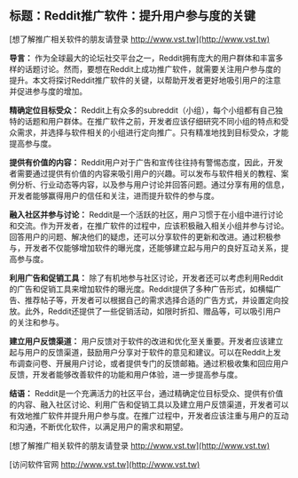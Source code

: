 ## **标题：Reddit推广软件：提升用户参与度的关键**

[想了解推广相关软件的朋友请登录 http://www.vst.tw](http://www.vst.tw)

**导言：**
作为全球最大的论坛社交平台之一，Reddit拥有庞大的用户群体和丰富多样的话题讨论。然而，要想在Reddit上成功推广软件，就需要关注用户参与度的提升。本文将探讨Reddit推广软件的关键，以帮助开发者更好地吸引用户的注意并促进参与度的增加。

**精确定位目标受众：**
Reddit上有众多的subreddit（小组），每个小组都有自己独特的话题和用户群体。在推广软件之前，开发者应该仔细研究不同小组的特点和受众需求，并选择与软件相关的小组进行定向推广。只有精准地找到目标受众，才能提高参与度。

**提供有价值的内容：**
Reddit用户对于广告和宣传往往持有警惕态度，因此，开发者需要通过提供有价值的内容来吸引用户的兴趣。可以发布与软件相关的教程、案例分析、行业动态等内容，以及参与用户讨论并回答问题。通过分享有用的信息，开发者能够赢得用户的信任和关注，进而提升软件的参与度。

**融入社区并参与讨论：**
Reddit是一个活跃的社区，用户习惯于在小组中进行讨论和交流。作为开发者，在推广软件的过程中，应该积极融入相关小组并参与讨论。回答用户的问题、解决他们的疑虑，还可以分享软件的更新和改进。通过积极参与，开发者不仅能够增加软件的曝光度，还能够建立起与用户的良好互动关系，提高参与度。

**利用广告和促销工具：**
除了有机地参与社区讨论，开发者还可以考虑利用Reddit的广告和促销工具来增加软件的曝光度。Reddit提供了多种广告形式，如横幅广告、推荐帖子等，开发者可以根据自己的需求选择合适的广告方式，并设置定向投放。此外，Reddit还提供了一些促销活动，如限时折扣、赠品等，可以吸引用户的关注和参与。

**建立用户反馈渠道：**
用户反馈对于软件的改进和优化至关重要。开发者应该建立起与用户的反馈渠道，鼓励用户分享对于软件的意见和建议。可以在Reddit上发布调查问卷、开展用户讨论，或者提供专门的反馈邮箱。通过积极收集和回应用户反馈，开发者能够改善软件的功能和用户体验，进一步提高参与度。

**结语：**
Reddit是一个充满活力的社区平台，通过精确定位目标受众、提供有价值的内容、融入社区讨论、利用广告和促销工具以及建立用户反馈渠道，开发者可以有效地推广软件并提升用户参与度。在推广过程中，开发者应该注重与用户的互动和沟通，不断优化软件，以满足用户的需求和期望。

[想了解推广相关软件的朋友请登录 http://www.vst.tw](http://www.vst.tw)


[访问软件官网 http://www.vst.tw](http://www.vst.tw)
